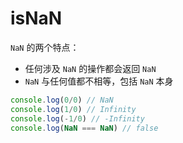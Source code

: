 # isNaN

`NaN` 的两个特点：

- 任何涉及 `NaN` 的操作都会返回 `NaN`
- `NaN` 与任何值都不相等，包括 `NaN` 本身

```js
console.log(0/0) // NaN
console.log(1/0) // Infinity 
console.log(-1/0) // -Infinity
console.log(NaN === NaN) // false
```
